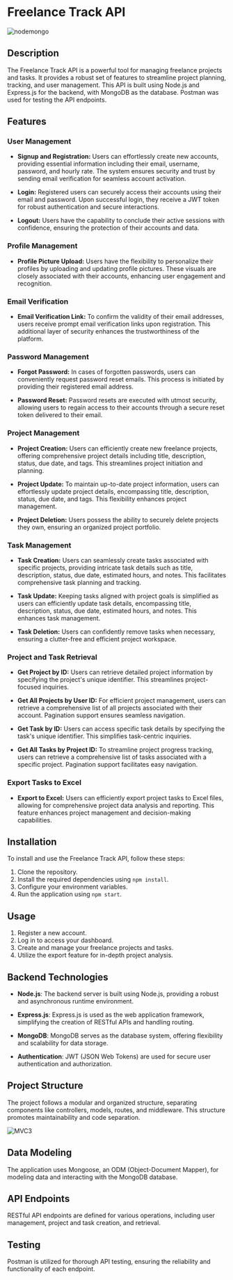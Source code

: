 # Freelance Track API

![nodemongo](https://assets.northflank.com/nodemongo_9c3caf6f45.png)



## Description

The Freelance Track API is a powerful tool for managing freelance projects and tasks. It provides a robust set of features to streamline project planning, tracking, and user management. This API is built using Node.js and Express.js for the backend, with MongoDB as the database. Postman was used for testing the API endpoints.

## Features

### User Management

- **Signup and Registration:** Users can effortlessly create new accounts, providing essential information including their email, username, password, and hourly rate. The system ensures security and trust by sending email verification for seamless account activation.

- **Login:** Registered users can securely access their accounts using their email and password. Upon successful login, they receive a JWT token for robust authentication and secure interactions.

- **Logout:** Users have the capability to conclude their active sessions with confidence, ensuring the protection of their accounts and data.

### Profile Management

- **Profile Picture Upload:** Users have the flexibility to personalize their profiles by uploading and updating profile pictures. These visuals are closely associated with their accounts, enhancing user engagement and recognition.

### Email Verification

- **Email Verification Link:** To confirm the validity of their email addresses, users receive prompt email verification links upon registration. This additional layer of security enhances the trustworthiness of the platform.

### Password Management

- **Forgot Password:** In cases of forgotten passwords, users can conveniently request password reset emails. This process is initiated by providing their registered email address.

- **Password Reset:** Password resets are executed with utmost security, allowing users to regain access to their accounts through a secure reset token delivered to their email.

### Project Management

- **Project Creation:** Users can efficiently create new freelance projects, offering comprehensive project details including title, description, status, due date, and tags. This streamlines project initiation and planning.

- **Project Update:** To maintain up-to-date project information, users can effortlessly update project details, encompassing title, description, status, due date, and tags. This flexibility enhances project management.

- **Project Deletion:** Users possess the ability to securely delete projects they own, ensuring an organized project portfolio.

### Task Management

- **Task Creation:** Users can seamlessly create tasks associated with specific projects, providing intricate task details such as title, description, status, due date, estimated hours, and notes. This facilitates comprehensive task planning and tracking.

- **Task Update:** Keeping tasks aligned with project goals is simplified as users can efficiently update task details, encompassing title, description, status, due date, estimated hours, and notes. This enhances task management.

- **Task Deletion:** Users can confidently remove tasks when necessary, ensuring a clutter-free and efficient project workspace.

### Project and Task Retrieval

- **Get Project by ID:** Users can retrieve detailed project information by specifying the project's unique identifier. This streamlines project-focused inquiries.

- **Get All Projects by User ID:** For efficient project management, users can retrieve a comprehensive list of all projects associated with their account. Pagination support ensures seamless navigation.

- **Get Task by ID:** Users can access specific task details by specifying the task's unique identifier. This simplifies task-centric inquiries.

- **Get All Tasks by Project ID:** To streamline project progress tracking, users can retrieve a comprehensive list of tasks associated with a specific project. Pagination support facilitates easy navigation.

### Export Tasks to Excel

- **Export to Excel:** Users can efficiently export project tasks to Excel files, allowing for comprehensive project data analysis and reporting. This feature enhances project management and decision-making capabilities.

## Installation

To install and use the Freelance Track API, follow these steps:

1. Clone the repository.
2. Install the required dependencies using `npm install`.
3. Configure your environment variables.
4. Run the application using `npm start`.

## Usage

1. Register a new account.
2. Log in to access your dashboard.
3. Create and manage your freelance projects and tasks.
4. Utilize the export feature for in-depth project analysis.

## Backend Technologies

- **Node.js**: The backend server is built using Node.js, providing a robust and asynchronous runtime environment.

- **Express.js**: Express.js is used as the web application framework, simplifying the creation of RESTful APIs and handling routing.

- **MongoDB**: MongoDB serves as the database system, offering flexibility and scalability for data storage.

- **Authentication**: JWT (JSON Web Tokens) are used for secure user authentication and authorization.

## Project Structure

The project follows a modular and organized structure, separating components like controllers, models, routes, and middleware. This structure promotes maintainability and code separation.

![MVC3](https://github.com/b-alramlawi/freelance-track-api/assets/63581864/deedeb8e-01d2-458c-823c-0389ad43f31a)


## Data Modeling

The application uses Mongoose, an ODM (Object-Document Mapper), for modeling data and interacting with the MongoDB database.

## API Endpoints

RESTful API endpoints are defined for various operations, including user management, project and task creation, and retrieval.

## Testing

Postman is utilized for thorough API testing, ensuring the reliability and functionality of each endpoint.
